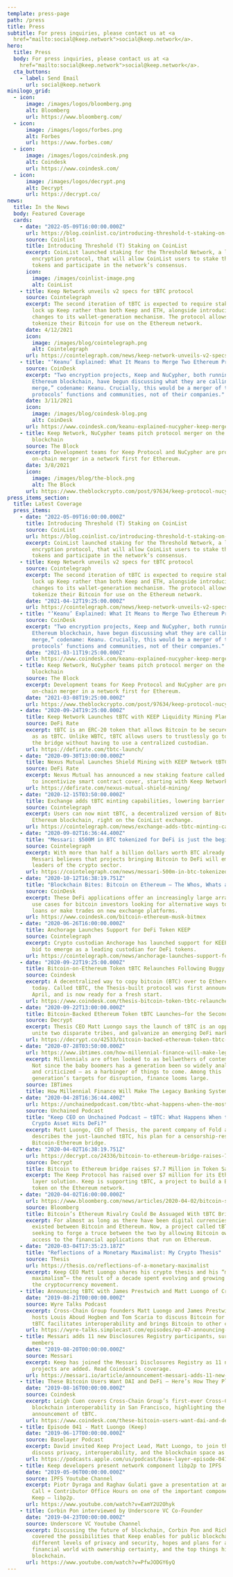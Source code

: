 ```yaml
---
template: press-page
path: /press
title: Press
subtitle: For press inquiries, please contact us at <a
  href="mailto:social@keep.network">social@keep.network</a>.
hero:
  title: Press
  body: For press inquiries, please contact us at <a
    href="mailto:social@keep.network">social@keep.network</a>.
  cta_buttons:
    - label: Send Email
      url: social@keep.network
minilogo_grid:
  - icon:
      image: /images/logos/bloomberg.png
      alt: Bloomberg
      url: https://www.bloomberg.com/
  - icon:
      image: /images/logos/forbes.png
      alt: Forbes
      url: https://www.forbes.com/
  - icon:
      image: /images/logos/coindesk.png
      alt: Coindesk
      url: https://www.coindesk.com/
  - icon:
      image: /images/logos/decrypt.png
      alt: Decrypt
      url: https://decrypt.co/
news:
  title: In the News
  body: Featured Coverage
  cards:
    - date: "2022-05-09T16:00:00.000Z"
      url: https://blog.coinlist.co/introducing-threshold-t-staking-on-coinlist/
      source: Coinlist
      title: Introducing Threshold (T) Staking on CoinList
      excerpt: CoinList launched staking for the Threshold Network, a leading data
        encryption protocol, that will allow CoinList users to stake their T
        tokens and participate in the network’s consensus.
      icon:
        image: /images/coinlist-image.png
        alt: CoinList
    - title: Keep Network unveils v2 specs for tBTC protocol
      source: Cointelegraph
      excerpt: The second iteration of tBTC is expected to require stakers to only
        lock up Keep rather than both Keep and ETH, alongside introducing
        changes to its wallet-generation mechanism. The protocol allows users to
        tokenize their Bitcoin for use on the Ethereum network.
      date: 4/12/2021
      icon:
        image: /images/blog/cointelegraph.png
        alt: Cointelegraph
      url: https://cointelegraph.com/news/keep-network-unveils-v2-specs-for-tbtc-protocol
    - title: "‘Keanu’ Explained: What It Means to Merge Two Ethereum Projects"
      source: CoinDesk
      excerpt: "Two encryption projects, Keep and NuCypher, both running on the
        Ethereum blockchain, have begun discussing what they are calling a “hard
        merge,” codename: Keanu. Crucially, this would be a merger of their
        protocols’ functions and communities, not of their companies."
      date: 3/11/2021
      icon:
        image: /images/blog/coindesk-blog.png
        alt: CoinDesk
      url: https://www.coindesk.com/keanu-explained-nucypher-keep-merger-ethereum
    - title: Keep Network, NuCypher teams pitch protocol merger on the Ethereum
        blockchain
      source: The Block
      excerpt: Development teams for Keep Protocol and NuCypher are proposing an
        on-chain merger in a network first for Ethereum.
      date: 3/8/2021
      icon:
        image: /images/blog/the-block.png
        alt: The Block
      url: https://www.theblockcrypto.com/post/97634/keep-protocol-nucypher-ethereum-merger
press_items_section:
  title: Latest Coverage
  press_items:
    - date: "2022-05-09T16:00:00.000Z"
      title: Introducing Threshold (T) Staking on CoinList
      source: CoinList
      url: https://blog.coinlist.co/introducing-threshold-t-staking-on-coinlist/
      excerpt: CoinList launched staking for the Threshold Network, a leading data
        encryption protocol, that will allow CoinList users to stake their T
        tokens and participate in the network’s consensus.
    - title: Keep Network unveils v2 specs for tBTC protocol
      source: Cointelegraph
      excerpt: The second iteration of tBTC is expected to require stakers to only
        lock up Keep rather than both Keep and ETH, alongside introducing
        changes to its wallet-generation mechanism. The protocol allows users to
        tokenize their Bitcoin for use on the Ethereum network.
      date: "2021-04-12T19:25:00.000Z"
      url: https://cointelegraph.com/news/keep-network-unveils-v2-specs-for-tbtc-protocol
    - title: "‘Keanu’ Explained: What It Means to Merge Two Ethereum Projects"
      source: CoinDesk
      excerpt: "Two encryption projects, Keep and NuCypher, both running on the
        Ethereum blockchain, have begun discussing what they are calling a “hard
        merge,” codename: Keanu. Crucially, this would be a merger of their
        protocols’ functions and communities, not of their companies."
      date: "2021-03-11T19:25:00.000Z"
      url: https://www.coindesk.com/keanu-explained-nucypher-keep-merger-ethereum
    - title: Keep Network, NuCypher teams pitch protocol merger on the Ethereum
        blockchain
      source: The Block
      excerpt: Development teams for Keep Protocol and NuCypher are proposing an
        on-chain merger in a network first for Ethereum.
      date: "2021-03-08T19:25:00.000Z"
      url: https://www.theblockcrypto.com/post/97634/keep-protocol-nucypher-ethereum-merger
    - date: "2020-09-24T19:25:00.000Z"
      title: Keep Network Launches tBTC with KEEP Liquidity Mining Plans
      source: DeFi Rate
      excerpt: tBTC is an ERC-20 token that allows Bitcoin to be securely on Ethereum
        as as tBTC. Unlike WBTC, tBTC allows users to trustlessly go to and from
        the bridge without having to use a centralized custodian.
      url: https://defirate.com/tbtc-launch/
    - date: "2020-09-30T13:00:00.000Z"
      title: Nexus Mutual Launches Shield Mining with KEEP Network tBTC
      source: DeFi Rate
      excerpt: Nexus Mutual has announced a new staking feature called “shield mining”
        to incentivize smart contract cover, starting with Keep Network.
      url: https://defirate.com/nexus-mutual-shield-mining/
    - date: "2020-12-15T03:50:00.000Z"
      title: Exchange adds tBTC minting capabilities, lowering barrier to entry
      source: Cointelegraph
      excerpt: Users can now mint tBTC, a decentralized version of Bitcoin on the
        Ethereum blockchain, right on the CoinList exchange.
      url: https://cointelegraph.com/news/exchange-adds-tbtc-minting-capabilities-lowering-barrier-to-entry
    - date: "2020-09-02T16:36:44.400Z"
      title: "Messari: $500M in BTC tokenized for DeFi is just the beginning"
      source: Cointelegraph
      excerpt: With more than half a billion dollars worth BTC already tokenized,
        Messari believes that projects bringing Bitcoin to DeFi will emerge as
        leaders of the crypto sector.
      url: https://cointelegraph.com/news/messari-500m-in-btc-tokenized-for-defi-is-just-the-beginning
    - date: "2020-10-12T16:38:19.751Z"
      title: "Blockchain Bites: Bitcoin on Ethereum – The Whos, Whats and Whys"
      source: CoinDesk
      excerpt: These DeFi applications offer an increasingly large array of potential
        use cases for bitcoin investors looking for alternative ways to issue
        loans or make trades on new exchange platforms.
      url: https://www.coindesk.com/bitcoin-ethereum-musk-bitmex
    - date: "2020-06-26T16:00:00.000Z"
      title: Anchorage Launches Support for DeFi Token KEEP
      source: Cointelegraph
      excerpt: Crypto custodian Anchorage has launched support for KEEP in its latest
        bid to emerge as a leading custodian for DeFi tokens.
      url: https://cointelegraph.com/news/anchorage-launches-support-for-defi-token-keep
    - date: "2020-09-22T19:25:00.000Z"
      title: Bitcoin-on-Ethereum Token tBTC Relaunches Following Buggy Debut in May
      source: Coindesk
      excerpt: A decentralized way to copy bitcoin (BTC) over to Ethereum relaunches
        today. Called tBTC, the Thesis-built protocol was first announced in
        April, and is now ready for a fresh start.
      url: https://www.coindesk.com/thesis-bitcoin-token-tbtc-relaunches-following-buggy-debut
    - date: "2020-09-22T13:00:00.000Z"
      title: Bitcoin-Backed Ethereum Token tBTC Launches—for the Second Time
      source: Decrypt
      excerpt: Thesis CEO Matt Luongo says the launch of tBTC is an opportunity to
        unite two disparate tribes, and galvanize an emerging DeFi market.
      url: https://decrypt.co/42533/bitcoin-backed-ethereum-token-tbtc-launches-for-the-second-time
    - date: "2020-07-28T03:50:00.000Z"
      url: https://www.ibtimes.com/how-millennial-finance-will-make-legacy-banking-system-irrelevant-3017842
      excerpt: Millennials are often looked to as bellwethers of contemporary society.
        Not since the baby boomers has a generation been so widely analyzed –
        and criticized – as a harbinger of things to come. Among this
        generation’s targets for disruption, finance looms large.
      source: IBTimes
      title: How Millennial Finance Will Make The Legacy Banking System Irrelevant
    - date: "2020-04-28T16:36:44.400Z"
      url: https://unchainedpodcast.com/tbtc-what-happens-when-the-most-liquid-crypto-asset-hits-defi/
      source: Unchained Podcast
      title: "Keep CEO on Unchained Podcast – tBTC: What Happens When the Most Liquid
        Crypto Asset Hits DeFi?"
      excerpt: Matt Luongo, CEO of Thesis, the parent company of Fold and Keep,
        describes the just-launched tBTC, his plan for a censorship-resistant
        Bitcoin-Ethereum bridge.
    - date: "2020-04-02T16:38:19.751Z"
      url: https://decrypt.co/24336/bitcoin-to-ethereum-bridge-raises-7-7-million-in-token-sale
      source: Decrypt
      title: Bitcoin to Ethereum bridge raises $7.7 Million in Token Sale
      excerpt: The Keep Protocol has raised over $7 million for its Ethereum privacy
        layer solution. Keep is supporting tBTC, a project to build a Bitcoin
        token on the Ethereum network.
    - date: "2020-04-02T16:00:00.000Z"
      url: https://www.bloomberg.com/news/articles/2020-04-02/bitcoin-s-ethereum-rivalry-could-be-assuaged-with-tbtc-bridge
      source: Bloomberg
      title: Bitcoin’s Ethereum Rivalry Could Be Assuaged With tBTC Bridge
      excerpt: For almost as long as there have been digital currencies, a rivalry has
        existed between Bitcoin and Ethereum. Now, a project called tBTC is
        seeking to forge a truce between the two by allowing Bitcoin owners
        access to the financial applications that run on Ethereum.
    - date: "2020-03-04T17:35:23.187Z"
      title: "Reflections of a Monetary Maximalist: My Crypto Thesis"
      source: Thesis
      url: https://thesis.co/reflections-of-a-monetary-maximalist
      excerpt: Keep CEO Matt Luongo shares his crypto thesis and his “monetary
        maximalism”— the result of a decade spent evolving and growing alongside
        the cryptocurrency movement.
    - title: Announcing tBTC with James Prestwich and Matt Luongo of Cross-Chain Group
      date: "2019-08-21T00:00:00.000Z"
      source: Wyre Talks Podcast
      excerpt: Cross-Chain Group founders Matt Luongo and James Prestwich join Wyre
        hosts Louis Aboud Hogben and Tom Scaria to discuss Bitcoin for DeFi; how
        tBTC facilitates interoperability and brings Bitcoin to other chains.
      url: https://wyre-talks.simplecast.com/episodes/ep-47-announcing-tbtc-with-james-prestwich-and-matt-luongo-of-cross-chain-group-tHcZr3jW
    - title: Messari adds 11 new Disclosures Registry participants, surpassing 50
        members
      date: "2019-08-20T00:00:00.000Z"
      source: Messari
      excerpt: Keep has joined the Messari Disclosures Registry as 11 new crypto
        projects are added. Read Coindesk’s coverage.
      url: https://messari.io/article/announcement-messari-adds-11-new-disclosures-registry-participants-surpassing-50-members
    - title: These Bitcoin Users Want DAI and DeFi – Here’s How They Plan to Get It
      date: "2019-08-16T00:00:00.000Z"
      source: Coindesk
      excerpt: Leigh Cuen covers Cross-Chain Group’s first-ever Cross-Chain Summit for
        blockchain interoperability in San Francisco, highlighting the Group’s
        announcement of tBTC.
      url: https://www.coindesk.com/these-bitcoin-users-want-dai-and-defi-heres-how-they-plan-to-get-it
    - title: Episode 041 - Matt Luongo (Keep)
      date: "2019-06-17T00:00:00.000Z"
      source: Baselayer Podcast
      excerpt: David invited Keep Project Lead, Matt Luongo, to join the podcast and
        discuss privacy, interoperability, and the blockchain space as a whole.
      url: https://podcasts.apple.com/us/podcast/base-layer-episode-041-matt-luongo-keep/id1445373535?i=1000441792480
    - title: Keep developers present network component libp2p to IPFS
      date: "2019-05-06T00:00:00.000Z"
      source: IPFS Youtube Channel
      excerpt: Piotr Dyraga and Raghav Gulati gave a presentation at an IPFS Weekly
        Call + Contributor Office Hours on one of the important components of
        Keep — libp2p.
      url: https://www.youtube.com/watch?v=EamY2U2Ohyk
    - title: Corbin Pon interviewed by Underscore VC Co-Founder
      date: "2019-04-23T00:00:00.000Z"
      source: Underscore VC Youtube Channel
      excerpt: Discussing the future of blockchain, Corbin Pon and Richard Dulude
        covered the possibilities that Keep enables for public blockchains,
        different levels of privacy and security, hopes and plans for a safer
        financial world with ownership certainty, and the top things hindering
        blockchain.
      url: https://www.youtube.com/watch?v=PfwJODGY6yQ
---
```


